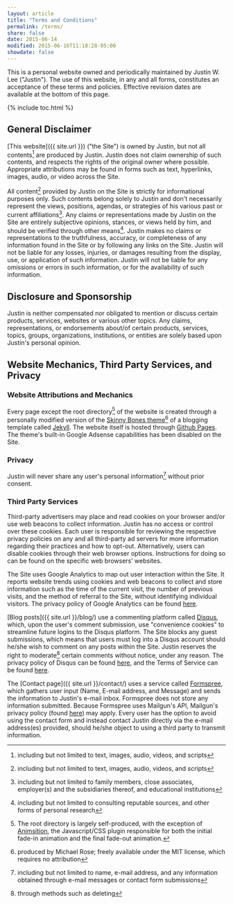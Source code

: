 ```yaml
---
layout: article
title: "Terms and Conditions"
permalink: /terms/
share: false
date: 2015-06-14
modified: 2015-06-16T11:18:28-05:00
showdate: false
---
```


This is a personal website owned and periodically maintained by Justin W. Lee ("Justin"). The use of this website, in any and all forms, constitutes an acceptance of these terms and policies. Effective revision dates are available at the bottom of this page.

{% include toc.html %}

## General Disclaimer
[This website]({{ site.url }}) ("the Site") is owned by Justin, but not all contents[^1] are produced by Justin. Justin does not claim ownership of such contents, and respects the rights of the original owner where possible. Appropriate attributions may be found in forms such as text, hyperlinks, images, audio, or video across the Site.

All content[^1] provided by Justin on the Site is strictly for informational purposes only. Such contents belong solely to Justin and don't necessarily represent the views, positions, agendas, or strategies of his various past or current affiliations[^2]. Any claims or representations made by Justin on the Site are entirely subjective opinions, stances, or views held by him, and should be verified through other means[^3]. Justin makes no claims or representations to the truthfulness, accuracy, or completeness of any information found in the Site or by following any links on the Site. Justin will not be liable for any losses, injuries, or damages resulting from the display, use, or application of such information. Justin will not be liable for any omissions or errors in such information, or for the availability of such information. 

## Disclosure and Sponsorship
Justin is neither compensated nor obligated to mention or discuss certain products, services, websites or various other topics. Any claims, representations, or endorsements about/of certain products, services, topics, groups, organizations, institutions, or entities are solely based upon Justin's personal opinion.

## Website Mechanics, Third Party Services, and Privacy

### Website Attributions and Mechanics

Every page except the root directory[^4] of the website is created through a personally modified version of the [Skinny Bones theme](https://mmistakes.github.io/skinny-bones-jekyll/)[^5] of a blogging template called [Jekyll](http://jekyllrb.com/). The website itself is hosted through [Github Pages](https://pages.github.com/). The theme's built-in Google Adsense capabilities has been disabled on the Site.

### Privacy
Justin will never share any user's personal information[^6] without prior consent.

### Third Party Services

Third-party advertisers may place and read cookies on your browser and/or use web beacons to collect information. Justin has no access or control over these cookies. Each user is responsible for reviewing the respective privacy policies on any and all third-party ad servers for more information regarding their practices and how to opt-out. Alternatively, users can disable cookies through their web browser options. Instructions for doing so can be found on the specific web browsers’ websites.

The Site uses Google Analytics to map out user interaction within the Site. It reports website trends using cookies and web beacons to collect and store information such as the time of the current visit, the number of previous visits, and the method of referral to the Site, without identifying individual visitors. The privacy policy of Google Analytics can be found [here](https://support.google.com/analytics/answer/6004245).

[Blog posts]({{ site.url }}/blog/) use a commenting platform called [Disqus](https://disqus.com/), which, upon the user's comment submission, use "convenience cookies" to streamline future logins to the Disqus platform. The Site blocks any guest submissions, which means that users must log into a Disqus account should he/she wish to comment on any posts within the Site. Justin reserves the right to moderate[^7] certain comments without notice, under any reason. The privacy policy of Disqus can be found [here](https://help.disqus.com/customer/portal/articles/466259-privacy-policy), and the Terms of Service can be found [here](https://help.disqus.com/customer/portal/articles/466260-terms-of-service).

The [Contact page]({{ site.url }}/contact/) uses a service called [Formspree](http://formspree.io/), which gathers user input (Name, E-mail address, and Message) and sends the information to Justin's e-mail inbox. Formspree does not store any information submitted. Because Formspree uses Mailgun's API, Mailgun's privacy policy (found [here](http://www.mailgun.com/privacy)) may apply. Every user has the option to avoid using the contact form and instead contact Justin directly via the e-mail address(es) provided, should he/she object to using a third party to transmit information.


[^1]: including but not limited to text, images, audio, videos, and scripts 
[^2]: including but not limited to family members, close associates, employer(s) and the subsidiaries thereof, and educational institutions
[^3]: including but not limited to consulting reputable sources, and other forms of personal research
[^4]: The root directory is largely self-produced, with the exception of [Animsition](http://git.blivesta.com/animsition/), the Javascript/CSS plugin responsible for both the initial fade-in animation and the final fade-out animation.
[^5]: produced by Michael Rose; freely available under the MIT license, which requires no attribution
[^6]: including but not limited to name, e-mail address, and any information obtained through e-mail messages or contact form submissions
[^7]: through methods such as deleting